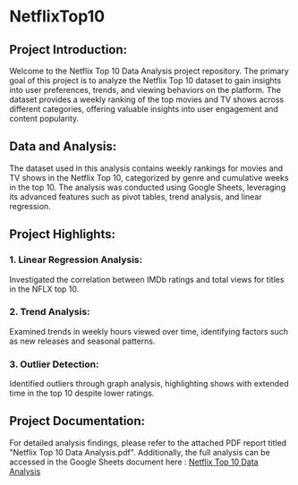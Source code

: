 # NetflixTop10

## Project Introduction:

Welcome to the Netflix Top 10 Data Analysis project repository. The primary goal of this project is to analyze the Netflix Top 10 dataset to gain insights into user preferences, trends, and viewing behaviors on the platform. The dataset provides a weekly ranking of the top movies and TV shows across different categories, offering valuable insights into user engagement and content popularity.

## Data and Analysis:

The dataset used in this analysis contains weekly rankings for movies and TV shows in the Netflix Top 10, categorized by genre and cumulative weeks in the top 10. The analysis was conducted using Google Sheets, leveraging its advanced features such as pivot tables, trend analysis, and linear regression.

## Project Highlights:

### 1. Linear Regression Analysis:

Investigated the correlation between IMDb ratings and total views for titles in the NFLX top 10.

### 2. Trend Analysis:

Examined trends in weekly hours viewed over time, identifying factors such as new releases and seasonal patterns.

### 3. Outlier Detection:

Identified outliers through graph analysis, highlighting shows with extended time in the top 10 despite lower ratings.

## Project Documentation:

For detailed analysis findings, please refer to the attached PDF report titled "Netflix Top 10 Data Analysis.pdf". Additionally, the full analysis can be accessed in the Google Sheets document here : [Netflix Top 10 Data Analysis](https://docs.google.com/spreadsheets/d/1Pu6TqBRV_P5b9HI99dcQO3kmuGqnMXzj/edit#gid=1106775671)
